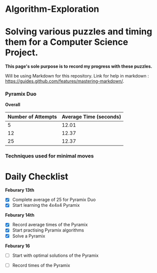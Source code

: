 # Algorithm-Exploration
# Solving various puzzles and timing them for a Computer Science Project.

**This page's sole purpose is to record my progress with these puzzles.**

Will be using Markdown for this repository. Link for help in markdown : https://guides.github.com/features/mastering-markdown/. 

### Pyramix Duo

**Overall**

Number of Attempts | Average Time (seconds)
 -------------------|---------
5     |   12.01
12 | 12.37 
25 | 12.37

### Techniques used for minimal moves 





# Daily Checklist 
**Feburary 13th**
- [X] Complete average of 25 for Pyramix Duo
- [X] Start learning the 4x4x4 Pyramix 

**Feburary 14th**
- [X] Record average times of the Pyramix 
- [X] Start practising Pyramix algorithms 
- [X] Solve a Pyramix 

**Feburary 16**
- [ ] Start with optimal solutions of the Pyramix 
- [ ] Record times of the Pyramix 

